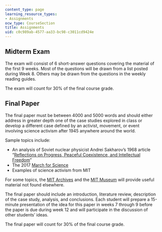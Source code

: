 ```yaml
---
content_type: page
learning_resource_types:
- Assignments
ocw_type: CourseSection
title: Assignments
uid: c0c989ab-4577-aa33-bc98-c3011cd9424e
---
```


Midterm Exam 
-------------

The exam will consist of 6 short-answer questions covering the material of the first 9 weeks. Most of the questions will be drawn from a list posted during Week 8. Others may be drawn from the questions in the weekly reading guides.

The exam will count for 30% of the final course grade.

Final Paper
-----------

The final paper must be between 4000 and 5000 words and should either address in greater depth one of the case studies explored in class or develop a different case defined by an activist, movement, or event involving science activism after 1945 anywhere around the world.

Sample topics include:

*   An analysis of Soviet nuclear physicist Andrei Sakharov’s 1968 article “[Reflections on Progress, Peaceful Coexistence, and Intellectual Freedom](https://www.sakharov-center.ru/asfconf2009/english/node/20)”
*   The 2017 [March for Science](https://marchforscience.org/)
*   Examples of science activism from MIT

For some topics, the [MIT Archives](https://archivesspace.mit.edu/) and the [MIT Museum](http://mitmuseum.mit.edu/) will provide useful material not found elsewhere.

The final paper should include an introduction, literature review, description of the case study, analysis, and conclusions. Each student will prepare a 15-minute presentation of the idea for this paper in weeks 7 through 9 before the paper is due during week 12 and will participate in the discussion of other students’ ideas.

The final paper will count for 30% of the final course grade.